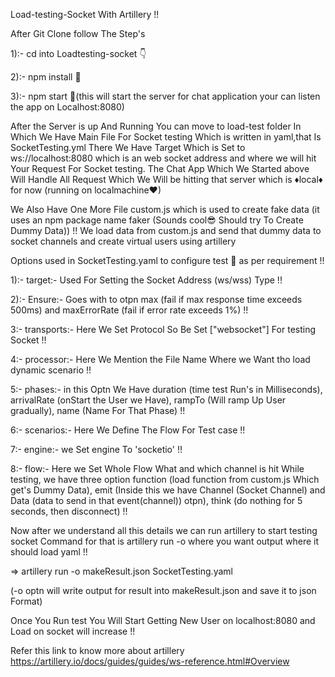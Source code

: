Load-testing-Socket With Artillery !!

After Git Clone follow The Step's

1):- cd into Loadtesting-socket 👇

2):- npm install 📍

3):- npm start 🚀(this will start the server for chat application your can listen the app on Localhost:8080) 

After the Server is up And Running You can move to load-test folder In Which We Have Main File For Socket testing Which is written in yaml,that Is SocketTesting.yml 
There We Have Target Which is Set to ws://localhost:8080 which is an web socket address and where we will hit Your Request For Socket testing. The Chat App Which We Started above Will Handle All Request Which We Will be hitting that server which is ♦local♦ for now (running on localmachine♥)

We Also Have One More File custom.js which is used to create fake data (it uses an npm package name faker (Sounds cool😎 Should try To Create Dummy Data)) !! We load data from custom.js and send that dummy data to socket channels and create virtual users using artillery

Options used in SocketTesting.yaml to configure test 💎 as per requirement !!

1):- target:- Used For Setting the Socket Address (ws/wss) Type !!

2):- Ensure:- Goes with to otpn max (fail if max response time exceeds 500ms) and maxErrorRate (fail if error rate exceeds 1%) !!

3:- transports:- Here We Set Protocol So Be Set ["websocket"] For testing Socket !!

4:- processor:- Here We Mention the File Name Where we Want tho load dynamic scenario !!

5:- phases:- in this Optn We Have duration (time test Run's in Milliseconds), arrivalRate (onStart the User we Have), rampTo (Will ramp Up User gradually), name (Name For That Phase) !!

6:- scenarios:- Here We Define The Flow For Test case !!

7:- engine:- we Set engine To 'socketio' !!

8:- flow:- Here we Set Whole Flow What and which channel is hit While testing, we have three option function (load function from custom.js Which get's Dummy Data), emit (Inside this we have Channel (Socket Channel) and Data (data to send in that event(channel)) otpn), think (do nothing for 5 seconds, then disconnect) !!

Now after we understand all this details we can run artillery to start testing socket
Command for that is artillery run -o <filename> where you want output <file Name> where it should load yaml !!

=> artillery run -o makeResult.json SocketTesting.yaml 

(-o optn will write output for result into makeResult.json and save it to json Format)

Once You Run test You Will Start Getting New User on localhost:8080 and Load on socket will increase !!

Refer this link to know more about artillery https://artillery.io/docs/guides/guides/ws-reference.html#Overview
